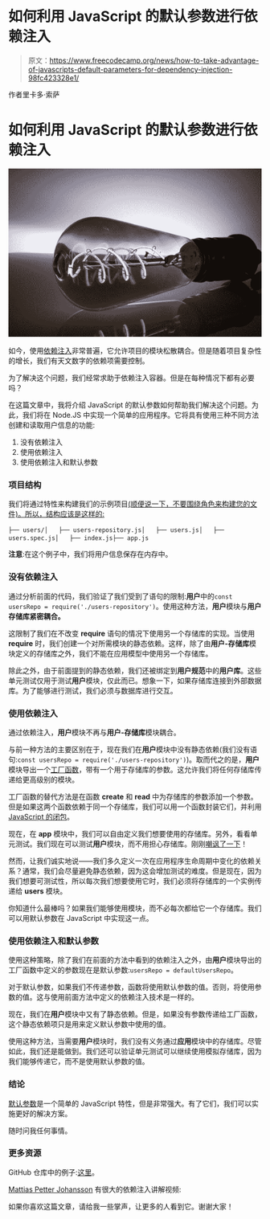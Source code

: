 # 如何利用 JavaScript 的默认参数进行依赖注入

> 原文：<https://www.freecodecamp.org/news/how-to-take-advantage-of-javascripts-default-parameters-for-dependency-injection-98fc423328e1/>

作者里卡多·索萨

# 如何利用 JavaScript 的默认参数进行依赖注入

![1*FbjjCStVtHqlJdO4vpLLtQ](img/a3d24f1c4e3f966ae0928142d6bbb338.png)

如今，使用[依赖注入](https://en.wikipedia.org/wiki/Dependency_injection)非常普遍，它允许项目的模块松散耦合。但是随着项目复杂性的增长，我们有天文数字的依赖项需要控制。

为了解决这个问题，我们经常求助于依赖注入容器。但是在每种情况下都有必要吗？

在这篇文章中，我将介绍 JavaScript 的默认参数如何帮助我们解决这个问题。为此，我们将在 Node.JS 中实现一个简单的应用程序。它将具有使用三种不同方法创建和读取用户信息的功能:

1.  没有依赖注入
2.  使用依赖注入
3.  使用依赖注入和默认参数

### 项目结构

我们将通过特性来构建我们的示例项目[(顺便说一下，不要围绕角色来构建您的文件)。所以，结构应该是这样的:](https://blog.risingstack.com/node-hero-node-js-project-structure-tutorial/)

```
├── users/│   ├── users-repository.js│   ├── users.js│   ├── users.spec.js│   ├── index.js├── app.js
```

**注意**:在这个例子中，我们将用户信息保存在内存中。

### 没有依赖注入

通过分析前面的代码，我们验证了我们受到了语句的限制:**用户**中的`const usersRepo = require('./users-repository')`。使用这种方法，**用户**模块与**用户存储库紧密耦合。**

这限制了我们在不改变 **require** 语句的情况下使用另一个存储库的实现。当使用 **require** 时，我们创建一个对所需模块的静态依赖。这样，除了由**用户-存储库**模块定义的存储库之外，我们不能在应用模型中使用另一个存储库。

除此之外，由于前面提到的静态依赖，我们还被绑定到**用户规范**中的**用户库**。这些单元测试仅用于测试**用户**模块，仅此而已。想象一下，如果存储库连接到外部数据库。为了能够进行测试，我们必须与数据库进行交互。

### 使用依赖注入

通过依赖注入，**用户**模块不再与**用户-存储库**模块耦合。

与前一种方法的主要区别在于，现在我们在**用户**模块中没有静态依赖(我们没有语句:`const usersRepo = require('./users-repository')`)。取而代之的是，**用户**模块导出一个[工厂函数](https://medium.com/javascript-scene/javascript-factory-functions-with-es6-4d224591a8b1)，带有一个用于存储库的参数。这允许我们将任何存储库传递给更高级别的模块。

工厂函数的替代方法是在函数 **create** 和 **read** 中为存储库的参数添加一个参数。但是如果这两个函数依赖于同一个存储库，我们可以用一个函数封装它们，并利用 [JavaScript 的闭包](https://developer.mozilla.org/en-US/docs/Web/JavaScript/Closures)。

现在，在 **app** 模块中，我们可以自由定义我们想要使用的存储库。另外，看看单元测试。我们现在可以测试**用户**模块，而不用担心存储库。刚刚[嘲讽了一下](https://en.wikipedia.org/wiki/Mock_object)！

然而，让我们诚实地说——我们多久定义一次在应用程序生命周期中变化的依赖关系？通常，我们会尽量避免静态依赖，因为这会增加测试的难度。但是现在，因为我们想要可测试性，所以每次我们想要使用它时，我们必须将存储库的一个实例传递给 **users** 模块。

你知道什么最棒吗？如果我们能够使用模块，而不必每次都给它一个存储库。我们可以用默认参数在 JavaScript 中实现这一点。

### 使用依赖注入和默认参数

使用这种策略，除了我们在前面的方法中看到的依赖注入之外，由**用户**模块导出的工厂函数中定义的参数现在是默认参数:`usersRepo = defaultUsersRepo`。

对于默认参数，如果我们不传递参数，函数将使用默认参数的值。否则，将使用参数的值。这与使用前面方法中定义的依赖注入技术是一样的。

现在，我们在**用户**模块中又有了静态依赖。但是，如果没有参数传递给工厂函数，这个静态依赖项只是用来定义默认参数中使用的值。

使用这种方法，当需要**用户**模块时，我们没有义务通过**应用**模块中的存储库。尽管如此，我们还是能做到。我们还可以验证单元测试可以继续使用模拟存储库，因为我们能够传递它，而不是使用默认参数的值。

### 结论

[默认参数](https://developer.mozilla.org/en-US/docs/Web/JavaScript/Reference/Functions/Default_parameters)是一个简单的 JavaScript 特性，但是非常强大。有了它们，我们可以实施更好的解决方案。

随时问我任何事情。

### 更多资源

GitHub 仓库中的例子:[这里](https://github.com/rikmms/js-default-params-and-di)。

[Mattias Petter Johansson](https://www.freecodecamp.org/news/how-to-take-advantage-of-javascripts-default-parameters-for-dependency-injection-98fc423328e1/undefined) 有很大的依赖注入讲解视频:

如果你喜欢这篇文章，请给我一些掌声，让更多的人看到它。谢谢大家！